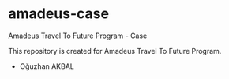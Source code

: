 # amadeus-case
Amadeus Travel To Future Program - Case

This repository is created for Amadeus Travel To Future Program.
- Oğuzhan AKBAL
